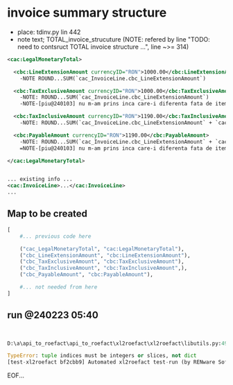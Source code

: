 # invoice summary structure

* place: tdinv.py lin 442
* note text; TOTAL_invoice_strucuture (NOTE: refered by line "TODO: need  to contsruct TOTAL invoice structure ...", line ~>= 314)




```xml
<cac:LegalMonetaryTotal>

  <cbc:LineExtensionAmount currencyID="RON">1000.00</cbc:LineExtensionAmount>
    -NOTE ROUND...SUM(`cac_InvoiceLine.cbc_LineExtensionAmount`)

  <cbc:TaxExclusiveAmount currencyID="RON">1000.00</cbc:TaxExclusiveAmount>
    -NOTE: ROUND...SUM(`cac_InvoiceLine.cbc_LineExtensionAmount`)
    -NOTE-[piu@240103] nu m-am prins inca care-i diferenta fata de item anterior, pentru ca aici este totalul mare al facturii...

  <cbc:TaxInclusiveAmount currencyID="RON">1190.00</cbc:TaxInclusiveAmount>
    -NOTE: ROUND...SUM(`cac_InvoiceLine.cbc_LineExtensionAmount` + `cac_InvoiceLine.LineVatAmount`)

  <cbc:PayableAmount currencyID="RON">1190.00</cbc:PayableAmount>
    -NOTE: ROUND...SUM(`cac_InvoiceLine.cbc_LineExtensionAmount` + `cac_InvoiceLine.LineVatAmount`)
    =NOTE-[piu@240103] nu m-am prins inca care-i diferenta fata de item anterior, pentru ca aici este totalul mare al facturii...

</cac:LegalMonetaryTotal>


... existing info ...
<cac:InvoiceLine>...</cac:InvoiceLine>
...

```





## Map to be created

```python
[
    #... previous code here

    ("cac_LegalMonetaryTotal", "cac:LegalMonetaryTotal"),
    ("cbc_LineExtensionAmount", "cbc:LineExtensionAmount"),
    ("cbc_TaxExclusiveAmount", "cbc:TaxExclusiveAmount"),
    ("cbc_TaxInclusiveAmount", "cbc:TaxInclusiveAmount",),
    ("cbc_PayableAmount", "cbc:PayableAmount"),

    #... not needed from here
]
```



## run @240223 05:40

```python


D:\a\api_to_roefact\api_to_roefact\xl2roefact\xl2roefact\libutils.py:49 

TypeError: tuple indices must be integers or slices, not dict
[test-xl2roefact bf2cbb9] Automated xl2roefact test-run (by RENware Software Systems)


```



EOF...